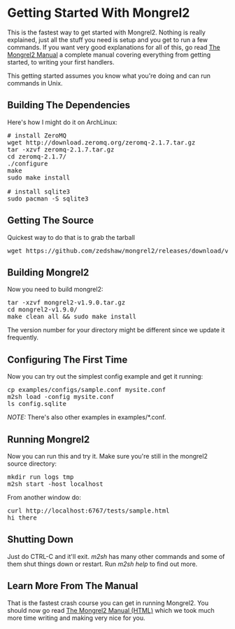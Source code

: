 Getting Started With Mongrel2
=============================

This is the fastest way to get started with Mongrel2.  Nothing is really
explained, just all the stuff you need is setup and you get to run a few
commands.  If you want very good explanations for all of this, go read [The
Mongrel2 Manual](http://mongrel2.org/manual/book-final.html) a complete
manual covering everything from getting started, to writing your first
handlers.

This getting started assumes you know what you're doing and can run commands in Unix.

Building The Dependencies
----------

Here's how I might do it on ArchLinux:

<pre>
# install ZeroMQ 
wget http://download.zeromq.org/zeromq-2.1.7.tar.gz 
tar -xzvf zeromq-2.1.7.tar.gz 
cd zeromq-2.1.7/ 
./configure 
make 
sudo make install 
 
# install sqlite3 
sudo pacman -S sqlite3 
</pre>


Getting The Source
------------------

Quickest way to do that is to grab the tarball

<pre>
wget https://github.com/zedshaw/mongrel2/releases/download/v1.9.0/mongrel2-v1.9.0.tar.gz
</pre>


Building Mongrel2
-----------------

Now you need to build mongrel2:

<pre>
tar -xzvf mongrel2-v1.9.0.tar.gz
cd mongrel2-v1.9.0/
make clean all && sudo make install
</pre>

The version number for your directory might be different since we 
update it frequently.


Configuring The First Time
------------------------------

Now you can try out the simplest config example and get it running:

<pre>
cp examples/configs/sample.conf mysite.conf
m2sh load -config mysite.conf
ls config.sqlite
</pre>

*NOTE:* There's also other examples in examples/*.conf.

Running Mongrel2
----------------

Now you can run this and try it.  Make sure you're still in the mongrel2 source directory:

<pre>
mkdir run logs tmp
m2sh start -host localhost
</pre>

From another window do:

<pre>
curl http://localhost:6767/tests/sample.html
hi there
</pre>


Shutting Down
-------------

Just do CTRL-C and it'll exit.  *m2sh* has many other commands and some of them
shut things down or restart.  Run *m2sh help* to find out more.



Learn More From The Manual
-------------------------

That is the fastest crash course you can get in running Mongrel2.  You
should now go read <a href="http://mongrel2.org/manual/book-final.html">The Mongrel2 Manual
 (HTML)</a> which we took much more time writing and making very nice for
you.

